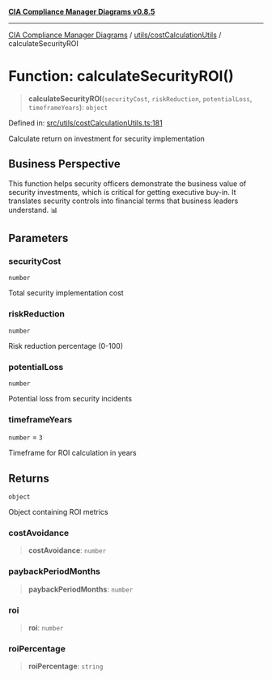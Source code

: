 [**CIA Compliance Manager Diagrams v0.8.5**](../../../README.md)

***

[CIA Compliance Manager Diagrams](../../../modules.md) / [utils/costCalculationUtils](../README.md) / calculateSecurityROI

# Function: calculateSecurityROI()

> **calculateSecurityROI**(`securityCost`, `riskReduction`, `potentialLoss`, `timeframeYears`): `object`

Defined in: [src/utils/costCalculationUtils.ts:181](https://github.com/Hack23/cia-compliance-manager/blob/3ae0301247f765ba03c8c0fe645db4718bb8af76/src/utils/costCalculationUtils.ts#L181)

Calculate return on investment for security implementation

## Business Perspective

This function helps security officers demonstrate the business value of
security investments, which is critical for getting executive buy-in. It
translates security controls into financial terms that business leaders
understand. 📊

## Parameters

### securityCost

`number`

Total security implementation cost

### riskReduction

`number`

Risk reduction percentage (0-100)

### potentialLoss

`number`

Potential loss from security incidents

### timeframeYears

`number` = `3`

Timeframe for ROI calculation in years

## Returns

`object`

Object containing ROI metrics

### costAvoidance

> **costAvoidance**: `number`

### paybackPeriodMonths

> **paybackPeriodMonths**: `number`

### roi

> **roi**: `number`

### roiPercentage

> **roiPercentage**: `string`
